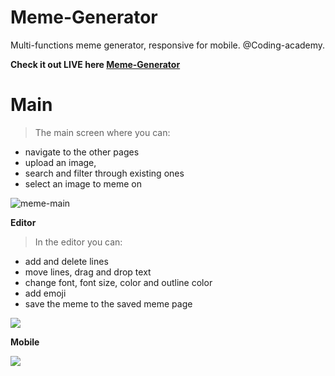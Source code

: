 # Meme-Generator

Multi-functions meme generator, responsive for mobile.
@Coding-academy.

**Check it out LIVE here <a href="https://liamzety.github.io/Meme-Generator/">Meme-Generator</a>**
 
# Main
> The main screen where you can: 
- navigate to the other pages 
- upload an image,
- search and filter through existing ones 
- select an image to meme on

<img src="https://i.ibb.co/H7cQ8mm/meme-main.jpg" alt="meme-main"  >

**Editor**
> In the editor you can: 
- add and delete lines
- move lines, drag and drop text
- change font, font size, color and outline color
- add emoji
- save the meme to the saved meme page

<img src="https://i.ibb.co/RBBSKJt/meme-editor.jpg" />

**Mobile**

<img src="https://i.ibb.co/BtT2KjX/meme-mobile.jpg" />
